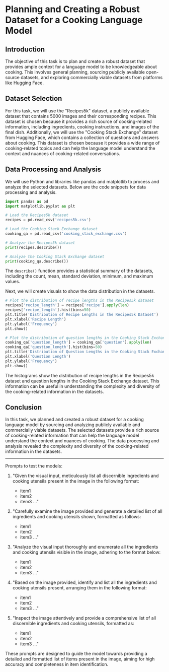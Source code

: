 # Planning and Creating a Robust Dataset for a Cooking Language Model

## Introduction

The objective of this task is to plan and create a robust dataset that provides ample context for a language model to be knowledgeable about cooking. This involves general planning, sourcing publicly available open-source datasets, and exploring commercially viable datasets from platforms like Hugging Face.

## Dataset Selection

For this task, we will use the "Recipes5k" dataset, a publicly available dataset that contains 5000 images and their corresponding recipes. This dataset is chosen because it provides a rich source of cooking-related information, including ingredients, cooking instructions, and images of the final dish. Additionally, we will use the "Cooking Stack Exchange" dataset from Hugging Face, which contains a collection of questions and answers about cooking. This dataset is chosen because it provides a wide range of cooking-related topics and can help the language model understand the context and nuances of cooking-related conversations.

## Data Processing and Analysis

We will use Python and libraries like pandas and matplotlib to process and analyze the selected datasets. Below are the code snippets for data processing and analysis.

```python
import pandas as pd
import matplotlib.pyplot as plt

# Load the Recipes5k dataset
recipes = pd.read_csv('recipes5k.csv')

# Load the Cooking Stack Exchange dataset
cooking_qa = pd.read_csv('cooking_stack_exchange.csv')

# Analyze the Recipes5k dataset
print(recipes.describe())

# Analyze the Cooking Stack Exchange dataset
print(cooking_qa.describe())
```

The `describe()` function provides a statistical summary of the datasets, including the count, mean, standard deviation, minimum, and maximum values.

Next, we will create visuals to show the data distribution in the datasets.

```python
# Plot the distribution of recipe lengths in the Recipes5k dataset
recipes['recipe_length'] = recipes['recipe'].apply(len)
recipes['recipe_length'].hist(bins=50)
plt.title('Distribution of Recipe Lengths in the Recipes5k Dataset')
plt.xlabel('Recipe Length')
plt.ylabel('Frequency')
plt.show()

# Plot the distribution of question lengths in the Cooking Stack Exchange dataset
cooking_qa['question_length'] = cooking_qa['question'].apply(len)
cooking_qa['question_length'].hist(bins=50)
plt.title('Distribution of Question Lengths in the Cooking Stack Exchange Dataset')
plt.xlabel('Question Length')
plt.ylabel('Frequency')
plt.show()
```

The histograms show the distribution of recipe lengths in the Recipes5k dataset and question lengths in the Cooking Stack Exchange dataset. This information can be useful in understanding the complexity and diversity of the cooking-related information in the datasets.

## Conclusion

In this task, we planned and created a robust dataset for a cooking language model by sourcing and analyzing publicly available and commercially viable datasets. The selected datasets provide a rich source of cooking-related information that can help the language model understand the context and nuances of cooking. The data processing and analysis revealed the complexity and diversity of the cooking-related information in the datasets.

----

Prompts to test the models:


1. "Given the visual input, meticulously list all discernible ingredients and cooking utensils present in the image in the following format: 
   - item1
   - item2
   - item3
   ..."

2. "Carefully examine the image provided and generate a detailed list of all ingredients and cooking utensils shown, formatted as follows: 
   - item1
   - item2
   - item3
   ..."

3. "Analyze the visual input thoroughly and enumerate all the ingredients and cooking utensils visible in the image, adhering to the format below:
   - item1
   - item2
   - item3
   ..."

4. "Based on the image provided, identify and list all the ingredients and cooking utensils present, arranging them in the following format:
   - item1
   - item2
   - item3
   ..."

5. "Inspect the image attentively and provide a comprehensive list of all discernible ingredients and cooking utensils, formatted as:
   - item1
   - item2
   - item3
   ..."

These prompts are designed to guide the model towards providing a detailed and formatted list of items present in the image, aiming for high accuracy and completeness in item identification.

